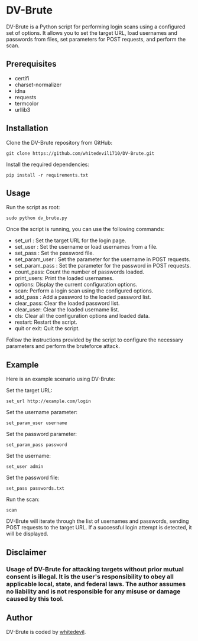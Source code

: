 # DV-Brute
DV-Brute is a Python script for performing login scans using a configured set of options. It allows you to set the target URL, load usernames and passwords from files, set parameters for POST requests, and perform the scan.

## Prerequisites

- certifi
- charset-normalizer
- idna
- requests
- termcolor
- urllib3

## Installation
Clone the DV-Brute repository from GitHub:
```
git clone https://github.com/whitedevil1710/DV-Brute.git
```
Install the required dependencies:
```
pip install -r requirements.txt
```
## Usage
Run the script as root:
```
sudo python dv_brute.py
```
Once the script is running, you can use the following commands:
  - set_url <url>: Set the target URL for the login page.
  - set_user <username or filename>: Set the username or load usernames from a file.
  - set_pass <password filename>: Set the password file.
  - set_param_user <post parameter>: Set the parameter for the username in POST requests.
  - set_param_pass <password parameter>: Set the parameter for the password in POST requests.
  - count_pass: Count the number of passwords loaded.
  - print_users: Print the loaded usernames.
  - options: Display the current configuration options.
  - scan: Perform a login scan using the configured options.
  - add_pass <password>: Add a password to the loaded password list.
  - clear_pass: Clear the loaded password list.
  - clear_user: Clear the loaded username list.
  - cls: Clear all the configuration options and loaded data.
  - restart: Restart the script.
  - quit or exit: Quit the script.

Follow the instructions provided by the script to configure the necessary parameters and perform the bruteforce attack.

## Example

Here is an example scenario using DV-Brute:

Set the target URL:
```
set_url http://example.com/login
```
Set the username parameter:
```
set_param_user username
```
Set the password parameter:
```
set_param_pass password
```
Set the username:
```
set_user admin
```
Set the password file:
```
set_pass passwords.txt
```
Run the scan:
```
scan
```
DV-Brute will iterate through the list of usernames and passwords, sending POST requests to the target URL. If a successful login attempt is detected, it will be displayed.

## Disclaimer

### Usage of DV-Brute for attacking targets without prior mutual consent is illegal. It is the user's responsibility to obey all applicable local, state, and federal laws. The author assumes no liability and is not responsible for any misuse or damage caused by this tool.

## Author

DV-Brute is coded by [whitedevil](https://github.com/whitedevil1710/).
